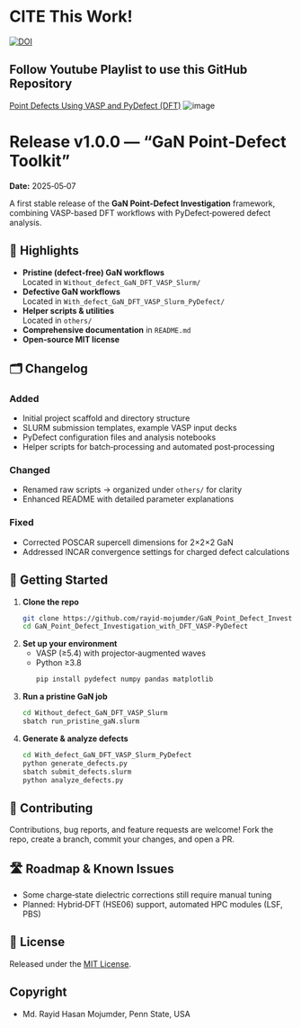 # CITE This Work!
[![DOI](https://zenodo.org/badge/DOI/10.5281/zenodo.15358398.svg)](https://doi.org/10.5281/zenodo.15358398)

## Follow Youtube Playlist to use this GitHub Repository
[Point Defects Using VASP and PyDefect (DFT)](https://www.youtube.com/playlist?list=PLSm7ZQMDqBcdkODXc4n9LvCrBzmgtRQpA)
![image](https://github.com/rayid-mojumder/GaN_Point_Defect_Investigation_with_DFT_VASP-PyDefect/assets/39030809/588d2b4a-6200-402a-b8f6-e7e1f82a55c2)

# Release v1.0.0 — “GaN Point‑Defect Toolkit”
**Date:** 2025‑05‑07

A first stable release of the **GaN Point‑Defect Investigation** framework, combining VASP-based DFT workflows with PyDefect‑powered defect analysis.

## 🚀 Highlights

- **Pristine (defect‑free) GaN workflows**  
  Located in `Without_defect_GaN_DFT_VASP_Slurm/`
- **Defective GaN workflows**  
  Located in `With_defect_GaN_DFT_VASP_Slurm_PyDefect/`
- **Helper scripts & utilities**  
  Located in `others/`
- **Comprehensive documentation** in `README.md`
- **Open‑source MIT license**  

## 🗂️ Changelog

### Added
- Initial project scaffold and directory structure  
- SLURM submission templates, example VASP input decks  
- PyDefect configuration files and analysis notebooks  
- Helper scripts for batch‑processing and automated post‑processing  

### Changed
- Renamed raw scripts → organized under `others/` for clarity  
- Enhanced README with detailed parameter explanations  

### Fixed
- Corrected POSCAR supercell dimensions for 2×2×2 GaN  
- Addressed INCAR convergence settings for charged defect calculations  

## 📖 Getting Started

1. **Clone the repo**  
   ```bash
   git clone https://github.com/rayid-mojumder/GaN_Point_Defect_Investigation_with_DFT_VASP-PyDefect.git
   cd GaN_Point_Defect_Investigation_with_DFT_VASP-PyDefect
   ```
2. **Set up your environment**  
   - VASP (≥5.4) with projector‑augmented waves  
   - Python ≥3.8  
     ```bash
     pip install pydefect numpy pandas matplotlib
     ```
3. **Run a pristine GaN job**  
   ```bash
   cd Without_defect_GaN_DFT_VASP_Slurm
   sbatch run_pristine_gaN.slurm
   ```
4. **Generate & analyze defects**  
   ```bash
   cd With_defect_GaN_DFT_VASP_Slurm_PyDefect
   python generate_defects.py
   sbatch submit_defects.slurm
   python analyze_defects.py
   ```

## 📝 Contributing

Contributions, bug reports, and feature requests are welcome! Fork the repo, create a branch, commit your changes, and open a PR.

## 🛣️ Roadmap & Known Issues

- Some charge‑state dielectric corrections still require manual tuning  
- Planned: Hybrid‑DFT (HSE06) support, automated HPC modules (LSF, PBS)  

## 📄 License

Released under the [MIT License](./LICENSE).

## Copyright
* Md. Rayid Hasan Mojumder, Penn State, USA
